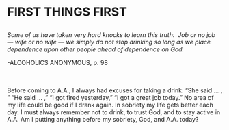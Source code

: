 # <p class='center'>FIRST THINGS FIRST</p>

<em>Some of us have taken very hard knocks to learn this truth:  Job or no job — wife or no wife — we simply do not stop drinking so long as we place dependence upon other people ahead of dependence on God.</em>
<br/>
<p class='right'>-ALCOHOLICS ANONYMOUS, p. 98</p>

<br><br>
Before coming to A.A., I always had excuses for taking a drink: “She said … , ” “He said … ,” “I got fired yesterday,” “I got a great job today.” No area of my life could be good if I drank again. In sobriety my life gets better each day. I must always remember not to drink, to trust God, and to stay active in A.A. Am I putting anything before my sobriety, God, and A.A. today?

